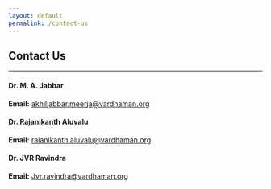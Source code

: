 ```yaml
---
layout: default
permalink: /contact-us
---
```

## Contact Us
---

#### Dr. M. A. Jabbar

**Email:** <akhiljabbar.meerja@vardhaman.org>

#### Dr. Rajanikanth Aluvalu

**Email:** <rajanikanth.aluvalu@vardhaman.org>

#### Dr. JVR Ravindra

**Email:** <Jvr.ravindra@vardhaman.org>
